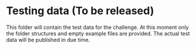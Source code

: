 # Testing data (To be released)

This folder will contain the test data for the challenge. At this moment only the folder structures and empty example files are provided. The actual test data will be published in due time.
